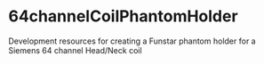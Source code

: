 # 64channelCoilPhantomHolder
Development resources for creating a Funstar phantom holder for a Siemens 64 channel Head/Neck coil
